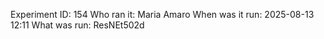 Experiment ID: 154
Who ran it: Maria Amaro
When was it run: 2025-08-13 12:11
What was run: ResNEt502d
